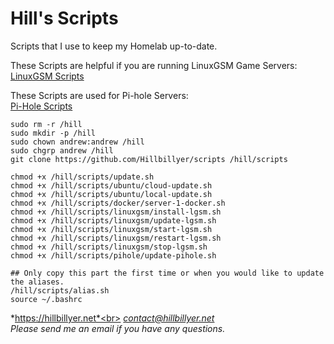# Hill's Scripts
Scripts that I use to keep my Homelab up-to-date.<br>

These Scripts are helpful if you are running LinuxGSM Game Servers:<br>
[LinuxGSM Scripts](https://github.com/Hillbillyer/scripts/tree/main/linuxgsm) <br>

These Scripts are used for Pi-hole Servers:<br>
[Pi-Hole Scripts](https://github.com/Hillbillyer/scripts/tree/main/pihole)


```
sudo rm -r /hill
sudo mkdir -p /hill
sudo chown andrew:andrew /hill
sudo chgrp andrew /hill
git clone https://github.com/Hillbillyer/scripts /hill/scripts

chmod +x /hill/scripts/update.sh
chmod +x /hill/scripts/ubuntu/cloud-update.sh
chmod +x /hill/scripts/ubuntu/local-update.sh
chmod +x /hill/scripts/docker/server-1-docker.sh
chmod +x /hill/scripts/linuxgsm/install-lgsm.sh
chmod +x /hill/scripts/linuxgsm/update-lgsm.sh
chmod +x /hill/scripts/linuxgsm/start-lgsm.sh
chmod +x /hill/scripts/linuxgsm/restart-lgsm.sh
chmod +x /hill/scripts/linuxgsm/stop-lgsm.sh
chmod +x /hill/scripts/pihole/update-pihole.sh

## Only copy this part the first time or when you would like to update the aliases.
/hill/scripts/alias.sh
source ~/.bashrc
```

*https://hillbillyer.net*<br>
*contact@hillbillyer.net*<br>
*Please send me an email if you have any questions.*<br>